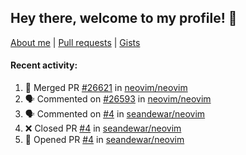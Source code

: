## Hey there, welcome to my profile! 👋

[About me](https://seandewar.github.io/)
 | [Pull requests](https://github.com/search?p=1&q=author%3Aseandewar+is%3Apr)
 | [Gists](https://gist.github.com/seandewar)

#### Recent activity:

<!--START_SECTION:activity-->
1. 🎉 Merged PR [#26621](https://github.com/neovim/neovim/pull/26621) in [neovim/neovim](https://github.com/neovim/neovim)
2. 🗣 Commented on [#26593](https://github.com/neovim/neovim/issues/26593#issuecomment-1858297187) in [neovim/neovim](https://github.com/neovim/neovim)
3. 🗣 Commented on [#4](https://github.com/seandewar/neovim/pull/4#issuecomment-1851726544) in [seandewar/neovim](https://github.com/seandewar/neovim)
4. ❌ Closed PR [#4](https://github.com/seandewar/neovim/pull/4) in [seandewar/neovim](https://github.com/seandewar/neovim)
5. 💪 Opened PR [#4](https://github.com/seandewar/neovim/pull/4) in [seandewar/neovim](https://github.com/seandewar/neovim)
<!--END_SECTION:activity-->
